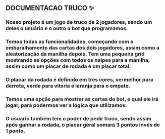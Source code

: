 ## DOCUMENTACAO TRUCO ✨

### Nosso projeto é um jogo de truco de 2 jogadores, sendo um deles o usuário e o outro o bot que programamos.

### Temos todas as funcionalidades, começando com o embaralhamento das cartas dos dois jogadores, assim como a aleatorização da manilha depois. Tem uma pequena grid mostrando as opções com todos os naipes para a manilha, assim como um placar de rodada e um placar total.

### O placar da rodada é definido em tres cores, vermelhor para derrota, verde para vitoria e laranja para o empate.

### Temos uma opção para mostrar as cartas do bot, e qual ele irá jogar, para podermos ver a lógica que utilizamos.

### O usuario também tem o poder de pedir truco, sendo assim após ganhar a rodada, o placar geral somará 3 pontos invés de 1 ponto.
